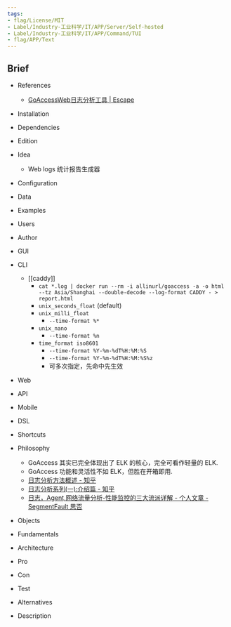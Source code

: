 ```yaml
---
tags:
- flag/License/MIT
- Label/Industry-工业科学/IT/APP/Server/Self-hosted
- Label/Industry-工业科学/IT/APP/Command/TUI
- flag/APP/Text
---
```


## Brief

- References
    - [GoAccessWeb日志分析工具 | Escape](https://www.escapelife.site/posts/df48f637.html)

- Installation

- Dependencies

- Edition

- Idea
    - Web logs 统计报告生成器

- Configuration

- Data

- Examples

- Users

- Author

- GUI

- CLI
    - [[caddy]]
        - `cat *.log | docker run --rm -i allinurl/goaccess -a -o html --tz Asia/Shanghai --double-decode --log-format CADDY - > report.html`
        - `unix_seconds_float` (default)
        - `unix_milli_float`
            - `--time-format %*`
        - `unix_nano`
            - `--time-format %n`
        - `time_format iso8601`
            - `--time-format %Y-%m-%dT%H:%M:%S`
            - `--time-format %Y-%m-%dT%H:%M:%S%z`
            - 可多次指定，先命中先生效
    

- Web

- API

- Mobile

- DSL

- Shortcuts

- Philosophy
    * GoAccess 其实已完全体现出了 ELK 的核心，完全可看作轻量的 ELK.
    * GoAccess 功能和灵活性不如 ELK，但胜在开箱即用.
    - [日志分析方法概述 - 知乎](https://zhuanlan.zhihu.com/p/140080619)
    - [日志分析系列(一):介绍篇 - 知乎](https://zhuanlan.zhihu.com/p/98809991)
    - [日志，Agent,网络流量分析-性能监控的三大流派详解 - 个人文章 - SegmentFault 思否](https://segmentfault.com/a/1190000022907012)

- Objects

- Fundamentals

- Architecture

- Pro

- Con

- Test

- Alternatives

- Description

